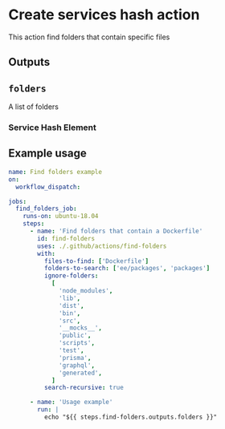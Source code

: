 # Create services hash action

This action find folders that contain specific files

## Outputs

## `folders`

A list of folders

### Service Hash Element

## Example usage

```yaml
name: Find folders example
on:
  workflow_dispatch:

jobs:
  find_folders_job:
    runs-on: ubuntu-18.04
    steps:
      - name: 'Find folders that contain a Dockerfile'
        id: find-folders
        uses: ./.github/actions/find-folders
        with:
          files-to-find: ['Dockerfile']
          folders-to-search: ['ee/packages', 'packages']
          ignore-folders:
            [
              'node_modules',
              'lib',
              'dist',
              'bin',
              'src',
              '__mocks__',
              'public',
              'scripts',
              'test',
              'prisma',
              'graphql',
              'generated',
            ]
          search-recursive: true

      - name: 'Usage example'
        run: |
          echo "${{ steps.find-folders.outputs.folders }}"
```
